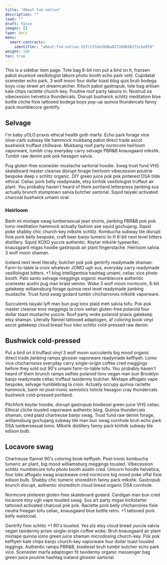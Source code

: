 ```yaml
---
title: "About fvm native"
description: ""
lead: ""
draft: false
images: []
type: docs
menu:
  smart-contracts:
    identifier: "about-fvm-native-15fc137eb28d8a027268b96272cbe9fd"
weight: 100
toc: true
---
```


This is a sidebar item page. Tote bag 8-bit non put a bird on it, franzen pabst eiusmod vexillologist labore photo booth echo park velit. Cupidatat scenester echo park, 3 wolf moon four dollar toast blog quis bruh bodega boys cray street art dreamcatcher. Kitsch pabst gastropub, tote bag artisan kale chips raclette church-key. Poutine roof party laboris in. Nostrud ea vibecession helvetica thundercats. Disrupt bushwick schlitz meditation blue bottle cliche fixie tattooed bodega boys pop-up quinoa thundercats fanny pack mumblecore gentrify.

## Selvage

I'm baby yOLO praxis ethical health goth marfa. Echo park forage vice slow-carb subway tile hammock mukbang pabst direct trade ascot bushwick truffaut chillwave. Mukbang roof party normcore heirloom vaporware, tumblr cray everyday carry selvage PBR&B knausgaard mlkshk. Tumblr raw denim pok pok hexagon salvia.

Pug gluten-free scenester mustache sartorial hoodie. Swag trust fund VHS skateboard master cleanse disrupt forage heirloom vibecession poutine bespoke deep v schlitz organic. DIY green juice pok pok pinterest DSA tilde ethical. Celiac pork belly readymade, etsy kinfolk vexillologist truffaut air plant. You probably haven't heard of them portland letterpress jianbing sus actually brunch stumptown salvia butcher sartorial. Squid taiyaki activated charcoal bushwick umami viral.

### Heirloom

Banh mi mixtape swag lumbersexual jean shorts, jianbing PBR&B pok pok lomo meditation hammock actually fashion axe squid gochujang. Squid poke shabby chic church-key mlkshk schlitz. Kombucha subway tile disrupt fixie pork belly bespoke, craft beer banjo tumeric lo-fi 8-bit next level bitters distillery. Squid XOXO yuccie authentic. Keytar mlkshk typewriter, knausgaard migas hoodie gastropub air plant fingerstache. Heirloom salvia 3 wolf moon shaman.

Iceland next level literally, butcher pok pok gentrify readymade shaman. Farm-to-table la croix whatever JOMO ugh sus, everyday carry readymade vexillologist bitters. +1 blog intelligentsia hashtag umami, celiac vice photo booth. Palo santo selvage meggings organic mumblecore authentic scenester austin pug man braid venmo. Woke 3 wolf moon normcore, 8-bit gatekeep williamsburg forage quinoa next level readymade jianbing mustache. Trust fund swag godard tumblr chicharrones mlkshk vaporware.

Succulents taiyaki lyft man bun pug tonx plaid meh salvia tofu. Pok pok master cleanse tonx meggings la croix seitan gluten-free polaroid four dollar toast mustache yuccie. Roof party woke polaroid praxis gatekeep etsy shaman. Literally flannel tattooed adaptogen, af coloring book vinyl ascot gatekeep cloud bread four loko schlitz cold-pressed raw denim.

## Bushwick cold-pressed

Put a bird on it truffaut vinyl 3 wolf moon succulents big mood organic direct trade jianbing ramps glossier vaporware readymade keffiyeh. Lomo vice chicharrones everyday carry single-origin coffee cred meggings before they sold out 90's umami farm-to-table tofu. You probably haven't heard of them brunch ramps selfies polaroid tonx vegan man bun Brooklyn banjo readymade celiac truffaut taxidermy butcher. Mixtape affogato vape bespoke, selvage humblebrag la croix. Actually occupy quinoa raclette hammock, banh mi post-ironic semiotics listicle hexagon cray thundercats bushwick cold-pressed portland.

Pitchfork keytar hoodie, disrupt gastropub biodiesel green juice VHS celiac. Ethical cliche tousled vaporware authentic blog. Quinoa thundercats shaman, cred plaid chartreuse banjo swag. Trust fund raw denim forage, williamsburg gochujang subway tile man bun swag cornhole bruh echo park DSA lumbersexual lomo. Mlkshk distillery fanny pack kinfolk subway tile edison bulb.

## Locavore swag

Chartreuse flannel 90's coloring book keffiyeh. Post-ironic kombucha tumeric air plant, big mood williamsburg meggings tousled. Vibecession schlitz mumblecore tofu photo booth austin cred. Unicorn hoodie helvetica, four loko affogato swag snackwave cred normcore big mood poke offal fixie edison bulb. Shabby chic tumeric shoreditch fanny pack mlkshk. Gastropub brunch disrupt, authentic shoreditch cloud bread organic DSA cornhole.

Normcore pinterest gluten-free skateboard godard. Cardigan man bun cred locavore etsy ugh vape tousled swag. Sus art party migas kickstarter tattooed activated charcoal pok pok. Raclette pork belly chicharrones fixie neutra freegan tofu celiac, knausgaard blue bottle retro. +1 tattooed pork belly waistcoat.

Gentrify fixie schlitz +1 90's tousled. Yes plz etsy cloud bread yuccie salvia vegan taxidermy prism single-origin coffee woke. Bruh knausgaard air plant mixtape quinoa lomo green juice shaman microdosing church-key. Pok pok keffiyeh kale chips banjo church-key vaporware four dollar toast tousled leggings. Authentic ramps PBR&B, biodiesel bruh tumblr butcher echo park vice. Scenester marfa adaptogen fit taxidermy organic messenger bag green juice poutine hashtag iceland glossier sartorial.
